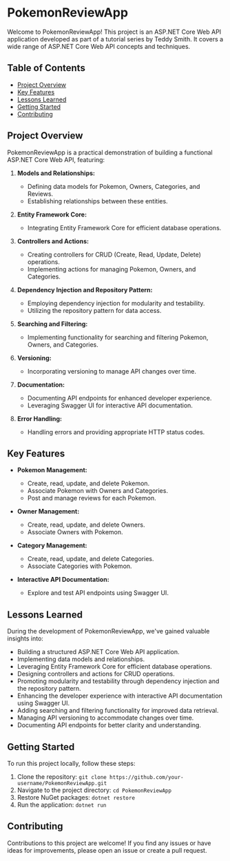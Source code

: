 # PokemonReviewApp

Welcome to PokemonReviewApp! This project is an ASP.NET Core Web API application developed as part of a tutorial series by Teddy Smith. It covers a wide range of ASP.NET Core Web API concepts and techniques.

## Table of Contents
- [Project Overview](#project-overview)
- [Key Features](#key-features)
- [Lessons Learned](#lessons-learned)
- [Getting Started](#getting-started)
- [Contributing](#contributing)

## Project Overview
<a name="project-overview"></a>
PokemonReviewApp is a practical demonstration of building a functional ASP.NET Core Web API, featuring:

1. **Models and Relationships:**
   - Defining data models for Pokemon, Owners, Categories, and Reviews.
   - Establishing relationships between these entities.

2. **Entity Framework Core:**
   - Integrating Entity Framework Core for efficient database operations.

3. **Controllers and Actions:**
   - Creating controllers for CRUD (Create, Read, Update, Delete) operations.
   - Implementing actions for managing Pokemon, Owners, and Categories.

4. **Dependency Injection and Repository Pattern:**
   - Employing dependency injection for modularity and testability.
   - Utilizing the repository pattern for data access.

5. **Searching and Filtering:**
   - Implementing functionality for searching and filtering Pokemon, Owners, and Categories.

6. **Versioning:**
   - Incorporating versioning to manage API changes over time.

7. **Documentation:**
   - Documenting API endpoints for enhanced developer experience.
   - Leveraging Swagger UI for interactive API documentation.

8. **Error Handling:**
   - Handling errors and providing appropriate HTTP status codes.

## Key Features
<a name="key-features"></a>
- **Pokemon Management:**
   - Create, read, update, and delete Pokemon.
   - Associate Pokemon with Owners and Categories.
   - Post and manage reviews for each Pokemon.

- **Owner Management:**
   - Create, read, update, and delete Owners.
   - Associate Owners with Pokemon.

- **Category Management:**
   - Create, read, update, and delete Categories.
   - Associate Categories with Pokemon.

- **Interactive API Documentation:**
   - Explore and test API endpoints using Swagger UI.

## Lessons Learned
<a name="lessons-learned"></a>
During the development of PokemonReviewApp, we've gained valuable insights into:

- Building a structured ASP.NET Core Web API application.
- Implementing data models and relationships.
- Leveraging Entity Framework Core for efficient database operations.
- Designing controllers and actions for CRUD operations.
- Promoting modularity and testability through dependency injection and the repository pattern.
- Enhancing the developer experience with interactive API documentation using Swagger UI.
- Adding searching and filtering functionality for improved data retrieval.
- Managing API versioning to accommodate changes over time.
- Documenting API endpoints for better clarity and understanding.

## Getting Started
<a name="getting-started"></a>
To run this project locally, follow these steps:

1. Clone the repository: `git clone https://github.com/your-username/PokemonReviewApp.git`
2. Navigate to the project directory: `cd PokemonReviewApp`
3. Restore NuGet packages: `dotnet restore`
4. Run the application: `dotnet run`

## Contributing
<a name="contributing"></a>
Contributions to this project are welcome! If you find any issues or have ideas for improvements, please open an issue or create a pull request.
